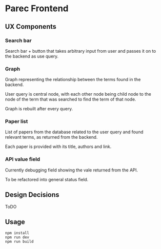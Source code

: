 # Parec Frontend

## UX Components

### Search bar

Search bar + button that takes arbitrary input from user and passes it on to the backend as use query.

### Graph

Graph representing the relationship between the terms found in the backend.

User query is central node, with each other node being child node to the node of the term that was searched to find the term of that node.

Graph is rebuilt after every query.
### Paper list

List of papers from the database related to the user query and found relevant terms, as returned from the backend.

Each paper is provided with its title, authors and link.

### API value field

Currently debugging field showing the vale returned from the API.

To be refactored into general status field.

## Design Decisions

ToDO

## Usage

```
npm install
npm run dev 
npm run build
```


